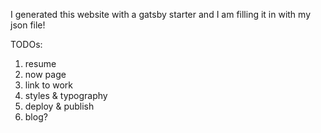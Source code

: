 I generated this website with a gatsby starter and I am filling it in with my json file!

TODOs:
1. resume
2. now page
3. link to work
4. styles & typography
5. deploy & publish
6. blog?
